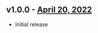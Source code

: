 ## v1.0.0 - [April 20, 2022](https://github.com/eastbaydev/4posterity/releases/tag/v1.0.0)

* Initial release
